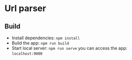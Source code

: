 # Url parser

## Build
- Install dependencies: ```npm install```
- Build the app: ```npm run build```
- Start local server: ```npm run serve``` you can access the app: ```localhost:9000```